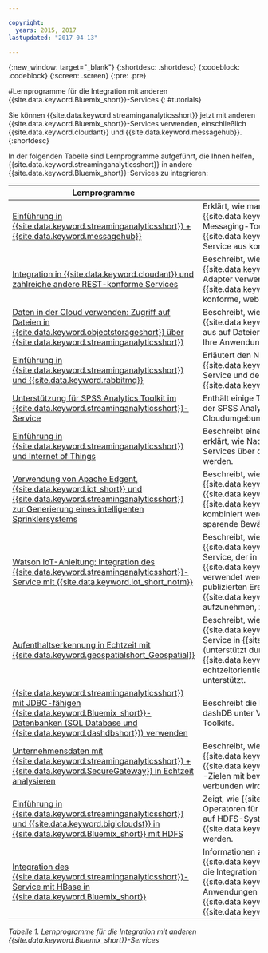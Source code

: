 ```yaml
---

copyright:
  years: 2015, 2017
lastupdated: "2017-04-13"

---
```


<!-- Attribute definitions -->
{:new_window: target="_blank"}
{:shortdesc: .shortdesc}
{:codeblock: .codeblock}
{:screen: .screen}
{:pre: .pre}

#Lernprogramme für die Integration mit anderen {{site.data.keyword.Bluemix_short}}-Services
{: #tutorials}


Sie können {{site.data.keyword.streaminganalyticsshort}} jetzt mit anderen {{site.data.keyword.Bluemix_short}}-Services verwenden,
einschließlich {{site.data.keyword.cloudant}} und {{site.data.keyword.messagehub}}.
{:shortdesc}

In der folgenden Tabelle sind Lernprogramme aufgeführt, die Ihnen helfen, {{site.data.keyword.streaminganalyticsshort}} in andere {{site.data.keyword.Bluemix_short}}-Services zu integrieren:


| Lernprogramme | Beschreibung   |
|----------|--------|
| [Einführung in {{site.data.keyword.streaminganalyticsshort}} + {{site.data.keyword.messagehub}}](https://developer.ibm.com/bluemix/2015/10/16/streaming-analytics-message-hub/) | Erklärt, wie man mit {{site.data.keyword.messagehub}} mithilfe des Messaging-Toolkits vom {{site.data.keyword.streaminganalyticsfull}}-Service aus kommuniziert.     |
| [Integration in {{site.data.keyword.cloudant}} und zahlreiche andere REST-konforme Services](https://developer.ibm.com/streamsdev/docs/integrating-with-cloudant-and-many-other-restful-services/) | Beschreibt, wie man {{site.data.keyword.streamsshort}}-HTTP-Adapter verwendet, um SPL-Anwendungen in {{site.data.keyword.cloudant}} und andere REST-konforme, webbasierte Services zu integrieren. |
| [Daten in der Cloud verwenden: Zugriff auf Dateien in {{site.data.keyword.objectstorageshort}} über {{site.data.keyword.streaminganalyticsshort}}](https://developer.ibm.com/bluemix/2016/02/11/leverage-object-storage-for-streaming-analytics/)	| Beschreibt, wie vom {{site.data.keyword.objectstorageshort}}-Service aus auf Dateien zugegriffen wird, damit diese in Ihre Anwendung aufgenommen werden können.	|
| [Einführung in {{site.data.keyword.streaminganalyticsshort}} und {{site.data.keyword.rabbitmq}}](https://developer.ibm.com/bluemix/2016/04/26/streaming-analytics-and-rabbitmq/) | Erläutert den Nachrichtenfluss zwischen dem {{site.data.keyword.streaminganalyticsshort}}-Service und dem CloudAMQP-Service in {{site.data.keyword.Bluemix_short}}.|
| [Unterstützung für SPSS Analytics Toolkit im {{site.data.keyword.streaminganalyticsshort}}-Service](https://developer.ibm.com/streamsdev/docs/spss-in-bluemix-streaming-analytics-service/) | Enthält einige Tipps zur effizienten Verwendung der SPSS Analytics Toolkit-Operatoren in der Cloudumgebung. |
| [Einführung in {{site.data.keyword.streaminganalyticsshort}} und Internet of Things](https://developer.ibm.com/bluemix/2015/10/12/getting-started-with-streaming-analytics-and-iot/) |  Beschreibt einen typischen Anwendungsfall und erklärt, wie Nachrichten zwischen den zwei Services über das MQTT-Protokoll ausgetauscht werden. |
| [Verwendung von Apache Edgent, {{site.data.keyword.iot_short}} und {{site.data.keyword.streaminganalyticsshort}} zur Generierung eines intelligenten Sprinklersystems](https://developer.ibm.com/bluemix/2016/06/01/better-analytics-with-apache-quarks/)| Beschreibt, wie Apache Edgent, {{site.data.keyword.streaminganalyticsshort}}, {{site.data.keyword.iot_short}} und andere {{site.data.keyword.Bluemix_short}}-Services kombiniert werden können, um eine Wasser sparende Bewässerungslösung zu entwickeln. |
| [Watson IoT-Anleitung: Integration des {{site.data.keyword.streaminganalyticsshort}}-Service mit {{site.data.keyword.iot_short_notm}}](https://developer.ibm.com/recipes/tutorials/integrate-ibm-streaming-analytics-service-with-watson-iot-platform/)| Beschreibt, wie der {{site.data.keyword.streaminganalyticsshort}}-Service, der in {{site.data.keyword.Bluemix_short}} verfügbar ist, verwendet werden kann, um die von IoT-Geräten publizierten Ereignisse ohne Zeitverzögerung in {{site.data.keyword.iot_short_notm}} aufzunehmen, zu analysieren und zu korrelieren.|
| [Aufenthaltserkennung in Echtzeit mit {{site.data.keyword.geospatialshort_Geospatial}}](https://developer.ibm.com/bluemix/2016/05/27/real-time-hangout-detection/)	| Beschreibt, wie der {{site.data.keyword.geospatialshort_Geospatial}}-Service in {{site.data.keyword.Bluemix_short}} (unterstützt durch {{site.data.keyword.streaminganalyticsshort}}) echtzeitorientierte Aufenthaltserkennung unterstützt.|
| [{{site.data.keyword.streaminganalyticsshort}} mit JDBC-fähigen {{site.data.keyword.Bluemix_short}}-Datenbanken (SQL Database und {{site.data.keyword.dashdbshort}}) verwenden](https://developer.ibm.com/bluemix/2016/01/26/streaming-analytics-with-jdbc-enabled-databases/)	| Beschreibt die Integration mit SQL Database und dashDB unter Verwendung des streamsx.jdbc-Toolkits.	|
| [Unternehmensdaten mit {{site.data.keyword.streaminganalyticsshort}} + {{site.data.keyword.SecureGateway}} in Echtzeit analysieren](https://developer.ibm.com/bluemix/2016/02/17/analyze-enterprise-data-with-streaming-analytics-secure-gateway/) | Beschreibt, wie ein {{site.data.keyword.SecureGateway}}-Tunnel zu {{site.data.keyword.streamsshort}}-Quellen und -Zielen mit bewegten Unternehmensdaten verbunden wird.	|
| [Einführung in {{site.data.keyword.streaminganalyticsshort}} und {{site.data.keyword.bigicloudst}} in {{site.data.keyword.Bluemix_short}} mit HDFS](https://developer.ibm.com/bluemix/2016/02/26/streaming-analytics-and-biginsights-using-hdfs/)	| Zeigt, wie {{site.data.keyword.streamsshort}}-Operatoren für Dateilese- und -schreibvorgänge auf HDFS-Systemen in {{site.data.keyword.Bluemix_short}} verwendet werden.	|
| [Integration des {{site.data.keyword.streaminganalyticsshort}}-Service mit HBase in {{site.data.keyword.Bluemix_short}}](https://developer.ibm.com/streamsdev/docs/integrating-streams-biginsights-hbase-service-bluemix/)| Informationen zur Verwendung des {{site.data.keyword.Bluemix_short}}-Toolkits für die Integration von {{site.data.keyword.streaminganalyticsshort}}-Anwendungen mit HBase-Servern in {{site.data.keyword.bigicloudst}} in {{site.data.keyword.Bluemix_short}}.	|

*Tabelle 1. Lernprogramme für die Integration mit anderen {{site.data.keyword.Bluemix_short}}-Services*
